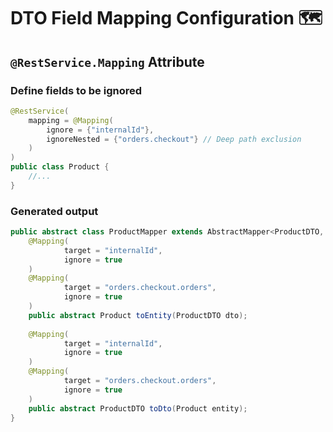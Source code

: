 # DTO Field Mapping Configuration 🗺️

## `@RestService.Mapping` Attribute

### Define fields to be ignored
```java
@RestService(
    mapping = @Mapping(
        ignore = {"internalId"},
        ignoreNested = {"orders.checkout"} // Deep path exclusion
    )
)
public class Product {
    //...
}
```

### Generated output

```java
public abstract class ProductMapper extends AbstractMapper<ProductDTO, Product> {
    @Mapping(
            target = "internalId",
            ignore = true
    )
    @Mapping(
            target = "orders.checkout.orders",
            ignore = true
    )
    public abstract Product toEntity(ProductDTO dto);
    
    @Mapping(
            target = "internalId",
            ignore = true
    )
    @Mapping(
            target = "orders.checkout.orders",
            ignore = true
    )
    public abstract ProductDTO toDto(Product entity);
}
```